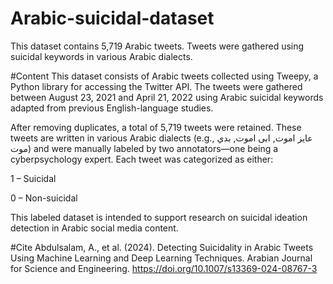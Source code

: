 # Arabic-suicidal-dataset
This dataset contains 5,719 Arabic tweets. Tweets were gathered using suicidal keywords in various Arabic dialects.

#Content
This dataset consists of Arabic tweets collected using Tweepy, a Python library for accessing the Twitter API. The tweets were gathered between August 23, 2021 and April 21, 2022 using Arabic suicidal keywords adapted from previous English-language studies.

After removing duplicates, a total of 5,719 tweets were retained. These tweets are written in various Arabic dialects (e.g., عايز اموت, ابى اموت, بدي موت) and were manually labeled by two annotators—one being a cyberpsychology expert. Each tweet was categorized as either:

1 – Suicidal

0 – Non-suicidal

This labeled dataset is intended to support research on suicidal ideation detection in Arabic social media content.

#Cite
Abdulsalam, A., et al. (2024). Detecting Suicidality in Arabic Tweets Using Machine Learning and Deep Learning Techniques. Arabian Journal for Science and Engineering. https://doi.org/10.1007/s13369-024-08767-3
